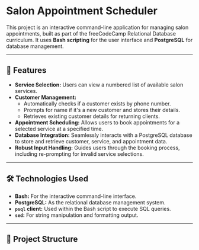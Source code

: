 # Salon Appointment Scheduler

This project is an interactive command-line application for managing salon appointments, built as part of the freeCodeCamp Relational Database curriculum. It uses **Bash scripting** for the user interface and **PostgreSQL** for database management.

---

## 🚀 Features

* **Service Selection:** Users can view a numbered list of available salon services.
* **Customer Management:**
    * Automatically checks if a customer exists by phone number.
    * Prompts for name if it's a new customer and stores their details.
    * Retrieves existing customer details for returning clients.
* **Appointment Scheduling:** Allows users to book appointments for a selected service at a specified time.
* **Database Integration:** Seamlessly interacts with a PostgreSQL database to store and retrieve customer, service, and appointment data.
* **Robust Input Handling:** Guides users through the booking process, including re-prompting for invalid service selections.

---

## 🛠️ Technologies Used

* **Bash:** For the interactive command-line interface.
* **PostgreSQL:** As the relational database management system.
* **`psql` client:** Used within the Bash script to execute SQL queries.
* **`sed`:** For string manipulation and formatting output.

---

## 📂 Project Structure
